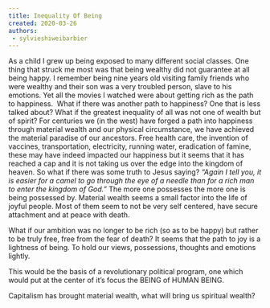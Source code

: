 ```yaml
---
title: Inequality Of Being
created: 2020-03-26
authors: 
 - sylvieshiweibarbier
---
```


As a child I grew up being exposed to many different social classes. One thing that struck me most was that being wealthy did not guarantee at all being happy. I remember being nine years old visiting family friends who were wealthy and their son was a very troubled person, slave to his emotions. Yet all the movies I watched were about getting rich as the path to happiness.  What if there was another path to happiness? One that is less talked about? What if the greatest inequality of all was not one of wealth but of spirit? For centuries we (in the west) have forged a path into happiness through material wealth and our physical circumstance, we have achieved the material paradise of our ancestors. Free health care, the invention of vaccines, transportation, electricity, running water, eradication of famine, these may have indeed impacted our happiness but it seems that it has reached a cap and it is not taking us over the edge into the kingdom of heaven. So what if there was some truth to Jesus saying? _“Again I tell you, it is easier for a camel to go through the eye of a needle than for a rich man to enter the kingdom of God.”_ The more one possesses the more one is being possessed by. Material wealth seems a small factor into the life of joyful people. Most of them seem to not be very self centered, have secure attachment and at peace with death. 

What if our ambition was no longer to be rich (so as to be happy) but rather to be truly free, free from the fear of death? It seems that the path to joy is a lightness of being. To hold our views, possessions, thoughts and emotions lightly.

This would be the basis of a revolutionary political program, one which would put at the center of it’s focus the BEING of HUMAN BEING. 

Capitalism has brought material wealth, what will bring us spiritual wealth?
